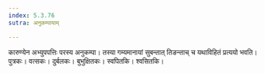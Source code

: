 ```yaml
---
index: 5.3.76
sutra: अनुकम्पायाम्

---
```

कारुण्येन अभ्युपपत्तिः परस्य अनुकम्पा। तस्या गम्यमानायां सुबन्तात् तिङन्ताच् च यथाविहितं प्रत्ययो भवति। पुत्रकः। वत्सकः। दुर्बलकः। बुभुक्षितकः। स्वपितकि। श्वसितकि।